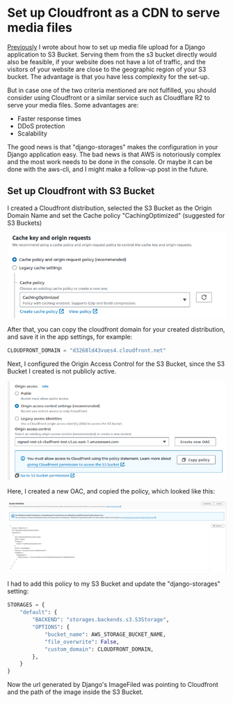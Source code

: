 # Set up Cloudfront as a CDN to serve media files

[Previously](/TIL/2024-05-24-media-upload-to-s3-bucket.md) I wrote about how to set up media file upload for a Django application to S3 Bucket.
Serving them from the s3 bucket directly would also be feasible, if your website does not have a lot of traffic, and the visitors of your website are close to the geographic region of your S3 bucket.
The advantage is that you have less complexity for the set-up.

But in case one of the two criteria mentioned are not fulfilled, you should consider using Cloudfront or a similar service such as Cloudflare R2 to serve your media files.
Some advantages are:

* Faster response times
* DDoS protection
* Scalability

The good news is that "django-storages" makes the configuration in your Django application easy.
The bad news is that AWS is notoriously complex and the most work needs to be done in the console.
Or maybe it can be done with the aws-cli, and I might make a follow-up post in the future.

## Set up Cloudfront with S3 Bucket

I created a Cloudfront distribution, selected the S3 Bucket as the Origin Domain Name and set the Cache policy "CachingOptimized" (suggested for S3 Buckets)

![img.png](/media/img.png)

After that, you can copy the cloudfront domain for your created distribution, and save it in the app settings, for example:

```python
CLOUDFRONT_DOMAIN = "d3268ld43vues4.cloudfront.net"
```

Next, I configured the Origin Access Control for the S3 Bucket, since the S3 Bucket I created is not publicly active.

![img_1.png](/media/img_1.png)

Here, I created a new OAC, and copied the policy, which looked like this:

![img_2.png](/media/img_2.png)

I had to add this policy to my S3 Bucket and update the "django-storages" setting:

```python
STORAGES = {
    "default": {
        "BACKEND": "storages.backends.s3.S3Storage",
        "OPTIONS": {
            "bucket_name": AWS_STORAGE_BUCKET_NAME,
            "file_overwrite": False,
            "custom_domain": CLOUDFRONT_DOMAIN,
        },
    }
}
```

Now the url generated by Django's ImageFiled was pointing to Cloudfront and the path of the image inside the S3 Bucket.
